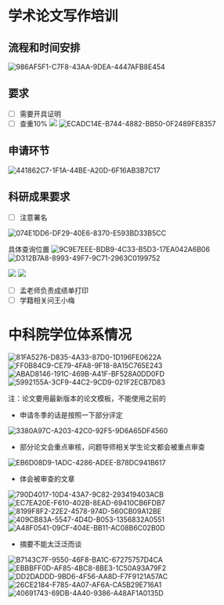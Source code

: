 # 学术论文写作培训
## 流程和时间安排

![986AF5F1-C7F8-43AA-9DEA-4447AFB8E454](https://user-images.githubusercontent.com/73519321/189940179-907abff5-839d-47c9-907a-43eaed2d044e.png)

## 要求
- [ ] 需要开具证明
- [ ] 查重10%
![](%E5%AD%A6%E6%9C%AF%E8%AE%BA%E6%96%87%E5%86%99%E4%BD%9C%E5%9F%B9%E8%AE%AD/ECADC14E-B744-4882-BB50-0F2489FE8357.png)
![ECADC14E-B744-4882-BB50-0F2489FE8357](https://user-images.githubusercontent.com/73519321/189940340-0bc18920-3af0-4243-b780-c26ec27ea1e1.png)

## 申请环节


![441862C7-1F1A-44BE-A20D-6F16AB3B7C17](https://user-images.githubusercontent.com/73519321/189940412-cfb019d4-a83f-4484-acc1-2cdce229c083.png)


## 科研成果要求
- [ ] 注意署名

![074E1DD6-DF29-40E6-8370-E593BD33B5CC](https://user-images.githubusercontent.com/73519321/189940481-a5fed8e5-797a-4971-a654-a37591ecb33e.png)


具体查询位置
![9C9E7EEE-BDB9-4C33-B5D3-17EA042A6B06](https://user-images.githubusercontent.com/73519321/189940624-3f50f063-a3ce-4bde-b85d-eea171e330c7.png)
![D312B7A8-8993-49F7-9C71-2963C0199752](https://user-images.githubusercontent.com/73519321/189940667-06db6e42-b313-4668-b5ff-25986e9f3137.png)

![](%E5%AD%A6%E6%9C%AF%E8%AE%BA%E6%96%87%E5%86%99%E4%BD%9C%E5%9F%B9%E8%AE%AD/9C9E7EEE-BDB9-4C33-B5D3-17EA042A6B06.png)
![](%E5%AD%A6%E6%9C%AF%E8%AE%BA%E6%96%87%E5%86%99%E4%BD%9C%E5%9F%B9%E8%AE%AD/D312B7A8-8993-49F7-9C71-2963C0199752.png)
- [ ] 孟老师负责成绩单打印
- [ ] 学籍相关问王小梅

# 中科院学位体系情况
![81FA5276-D835-4A33-87D0-1D196FE0622A](https://user-images.githubusercontent.com/73519321/189940704-aa1c5403-84d8-48fb-bc47-5cc431ad5bb7.png)
![FF0B84C9-CE79-4FA8-9F18-8A15C765E243](https://user-images.githubusercontent.com/73519321/189940744-83d8beab-2140-4466-a29e-f79bd3405587.png)
![ABAD8146-191C-469B-A41F-BF528A0DD0FD](https://user-images.githubusercontent.com/73519321/189940766-5e60e602-5aa4-4125-bceb-4f90fd0ba85b.png)
![5992155A-3CF9-44C2-9CD9-021F2ECB7D83](https://user-images.githubusercontent.com/73519321/189940793-8ce0fe0d-f16f-47de-b39c-bc5d7d9f2aa1.png)


注：论文要用最新版本的论文模板，不能使用之前的
* 申请冬季的话是按照一下部分评定 

![3380A97C-A203-42C0-92F5-9D6A65DF4560](https://user-images.githubusercontent.com/73519321/189940877-78ae69fa-71aa-4060-97d2-dfc3f220f38d.png)

* 部分论文会重点审核，问题导师相关学生论文都会被重点审查

![EB6D08D9-1ADC-4286-ADEE-B78DC941B617](https://user-images.githubusercontent.com/73519321/189940932-434f225f-9de1-480a-ac28-f7ebe8030079.png)

* 体会被审查的文章

![790D4017-10D4-43A7-9C82-293419403ACB](https://user-images.githubusercontent.com/73519321/189940999-8a2955e8-8f87-44c2-919e-3ced9d89abea.png)
![EC7EA20E-F610-402B-8EAD-69410CB6FDB7](https://user-images.githubusercontent.com/73519321/189941043-a41a4ad5-67e4-4c76-bd65-fbc2a4156e2a.png)
![8199F8F2-22E2-4578-974D-560CB09A12BE](https://user-images.githubusercontent.com/73519321/189941081-7c1cc115-f8ea-47a7-b31a-a87f3e256127.png)
![409CB83A-5547-4D4D-B053-1356832A0551](https://user-images.githubusercontent.com/73519321/189941102-a749cec3-cc07-4160-bfef-513894be1897.png)
![A48F0541-09CF-404E-BB11-AC08B6C02B0D](https://user-images.githubusercontent.com/73519321/189941118-4dd86def-d30a-49aa-83c9-e571661e7ad3.png)




* 摘要不能太泛泛而谈

![B7143C7F-9550-46F8-BA1C-67275757D4CA](https://user-images.githubusercontent.com/73519321/189941183-1a7647cc-5b33-40f1-ab12-3c0892a0fa4d.png)
![EBBBFF0D-AF85-4BC8-8BE3-1C50A93A79F2](https://user-images.githubusercontent.com/73519321/189941223-01b0669a-b320-4f5c-876c-723856a52d37.png)
![DD2DADDD-9BD6-4F56-AA8D-F7F9121A57AC](https://user-images.githubusercontent.com/73519321/189941249-1804df1a-506b-40ef-b62b-0ea740c76568.png)
![26CE2184-F785-4A07-AF6A-CA5B29E716A1](https://user-images.githubusercontent.com/73519321/189941269-f1afc951-d2b0-42aa-8bfa-9752ab537820.png)
![40691743-69DB-4A40-9386-A48AF1A0135D](https://user-images.githubusercontent.com/73519321/189941296-5ed0a6d6-8af6-4f4f-a692-d40888eb9304.png)







